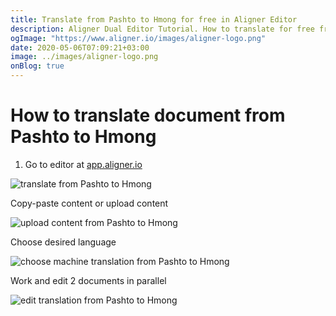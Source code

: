 ```yaml
---
title: Translate from Pashto to Hmong for free in Aligner Editor
description: Aligner Dual Editor Tutorial. How to translate for free from Pashto to Hmong. Aligner is multilingual document management platform. 
ogImage: "https://www.aligner.io/images/aligner-logo.png"
date: 2020-05-06T07:09:21+03:00
image: ../images/aligner-logo.png
onBlog: true
---
```


# How to translate document from Pashto to Hmong

1. Go to editor at [app.aligner.io](https://app.aligner.io "Aligner App web page")

![translate from Pashto to Hmong](../aligner-blank-editor.png "translate from Pashto to Hmong")

Copy-paste content or upload content

![upload content from Pashto to Hmong](../aligner-uploaded-document.png "upload content from Pashto to Hmong")

Choose desired language

![choose machine translation from Pashto to Hmong](../aligner-language-dropdown.png "choose machine translation from Pashto to Hmong")

Work and edit 2 documents in parallel

![edit translation from Pashto to Hmong](../aligner-double-sitded-editor.png "edit translation from Pashto to Hmong")

